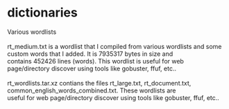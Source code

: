 # dictionaries
Various wordlists<br/><br/>
rt_medium.txt is a wordlist that I compiled from various wordlists and some custom words that I added. It is 7935317 bytes in size and<br/>
contains 452426 lines (words). This wordlist is useful for web page/directory discover using tools like gobuster, ffuf, etc..<br/><br/>
rt_wordlists.tar.xz contians the files rt_large.txt, rt_document.txt, common_english_words_combined.txt. These wordlists are <br/>
useful for web page/directory discover using tools like gobuster, ffuf, etc..<br/><br/>
